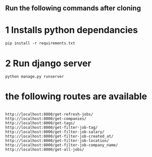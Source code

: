 ## Run the following commands after cloning
# 1 Installs python dependancies
```
pip install -r requirements.txt
```

# 2 Run django server
```
python manage.py runserver
```

# the following routes are available
```

http://localhost:8000/get-refresh-jobs/
http://localhost:8000/get-companies/
http://localhost:8000/get-tags/
http://localhost:8000/get-filter-job-tag/
http://localhost:8000/get-filter-job-salary/
http://localhost:8000/get-filter-job-created_at/
http://localhost:8000/get-filter-job-location/
http://localhost:8000/get-filter-job-company_name/
http://localhost:8000/get-all-jobs/

```